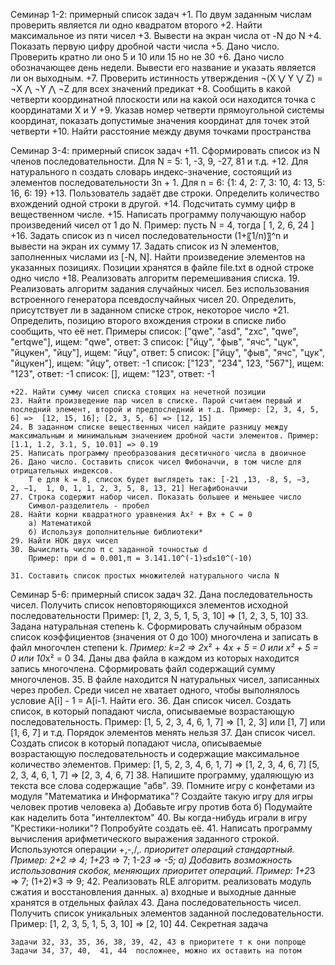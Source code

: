 Семинар 1-2: примерный список задач
	+1. По двум заданным числам проверить является ли одно квадратом второго 
	+2. Найти максимальное из пяти чисел
	+3. Вывести на экран числа от -N до N
	+4. Показать первую цифру дробной части числа
	+5. Дано число. Проверить кратно ли оно 5 и 10 или 15 но не 30
	+6. Дано число обозначающее день недели. Вывести его название и указать является ли он выходным.
	+7. Проверить истинность утверждения ¬(X ⋁ Y ⋁ Z) = ¬X ⋀ ¬Y ⋀ ¬Z для всех значений предикат
	+8. Сообщить в какой четверти координатной плоскости или на какой оси находится точка с координатами Х и У 
	+9. Указав номер четверти прямоугольной системы координат, показать допустимые значения координат для точек этой четверти
	+10. Найти расстояние между двумя точками пространства

Семинар 3-4: примерный список задач
	+11. Сформировать список из  N членов последовательности.
        Для N = 5: 1, -3, 9, -27, 81 и т.д.
	+12. Для натурального n создать словарь индекс-значение, состоящий из элементов последовательности 3n + 1.
        Для n = 6: {1: 4, 2: 7, 3: 10, 4: 13, 5: 16, 6: 19}
	+13. Пользователь задаёт две строки. Определить количество вхождений одной строки в другой.
	+14. Подсчитать сумму цифр в вещественном числе.
	+15. Написать программу получающую набор произведений чисел от 1 до N.
        Пример: пусть N = 4, тогда
        [ 1, 2, 6, 24 ]
	+16. Задать список из n чисел последовательности (1+〖1/n)〗^n и вывести на экран их сумму
	17. Задать список из N элементов, заполненных числами из [-N, N]. Найти произведение элементов на указанных позициях. Позиции хранятся в файле  file.txt в одной строке одно число
	+18. Реализовать алгоритм перемешивания списка. 
	19. Реализовать алгоритм задания случайных чисел. Без использования встроенного генератора псевдослучайных чисел
	20. Определить, присутствует ли в заданном списке строк, некоторое число 
	+21. Определить, позицию второго вхождения строки в списке либо сообщить, что её нет.
        Примеры
        список: ["qwe", "asd", "zxc", "qwe", "ertqwe"], ищем: "qwe", ответ: 3
        список: ["йцу", "фыв", "ячс", "цук", "йцукен", "йцу"], ищем: "йцу", ответ: 5
        список: ["йцу", "фыв", "ячс", "цук", "йцукен"], ищем: "йцу", ответ: -1
        список: ["123", "234", 123, "567"], ищем: "123", ответ: -1
        список: [], ищем: "123", ответ: -1

	+22. Найти сумму чисел списка стоящих на нечетной позиции
	23. Найти произведение пар чисел в списке. Парой считаем первый и последний элемент, второй и предпоследний и т.д. Пример: [2, 3, 4, 5, 6] =>  [12, 15, 16]; [2, 3, 5, 6] => [12, 15] 
	24. В заданном списке вещественных чисел найдите разницу между максимальным и минимальным значением дробной части элементов. Пример: [1.1, 1.2, 3.1, 5, 10.01] => 0.19
	25. Написать программу преобразования десятичного числа в двоичное
	26. Дано число. Составить список чисел Фибоначчи, в том числе для отрицательных индексов. 
        Т е для k = 8, список будет выглядеть так: [-21 ,13, -8, 5, −3,  2, −1,  1, 0, 1, 1, 2, 3, 5, 8, 13, 21] Негафибоначчи
	27. Строка содержит набор чисел. Показать большее и меньшее число
        Символ-разделитель - пробел
	28. Найти корни квадратного уравнения Ax² + Bx + C = 0
	    а) Математикой
	    б) Используя дополнительные библиотеки*
	29. Найти НОК двух чисел
	30. Вычислить число π c заданной точностью d
	    Пример: при d = 0.001,π = 3.141.10^(-1)≤d≤10^(-10)

	31. Составить список простых множителей натурального числа N

Семинар 5-6: примерный список задач
	32. Дана последовательность чисел. Получить список неповторяющихся элементов исходной последовательности
        Пример: [1, 2, 3, 5, 1, 5, 3, 10] => [1, 2, 3, 5, 10]
	33. Задана натуральная степень k. Сформировать случайным образом список коэффициентов (значения от 0 до 100) многочлена и записать в файл многочлен степени k. *Пример: k=2 => 2*x² + 4*x + 5 = 0 или x² + 5 = 0 или 10*x² = 0
	34. Даны два файла в каждом из которых находится запись многочлена. Сформировать файл содержащий сумму многочленов.
	35. В файле находится N натуральных чисел, записанных через пробел. Среди чисел не хватает одного, чтобы выполнялось условие A[i] - 1 = A[i-1.  Найти его.
	36. Дан список чисел. Создать список, в который попадают числа, описываемые возрастающую последовательность. Пример: [1, 5, 2, 3, 4, 6, 1, 7] => [1, 2, 3] или [1, 7] или [1, 6, 7] и т.д. Порядок элементов менять нельзя
	37. Дан список чисел. Создать список в который попадают числа, описываемые возрастающую последовательность и содержащие максимальное количество элементов. 
        Пример: [1, 5, 2, 3, 4, 6, 1, 7] => [1, 2, 3, 4, 6, 7]
                [5, 2, 3, 4, 6, 1, 7] => [2, 3, 4, 6, 7]
	38. Напишите программу, удаляющую из текста все слова содержащие "абв".
	39. Помните игру с конфетами из модуля "Математика и Информатика"? Создайте такую игру для игры человек против человека
	    а) Добавьте игру против бота
	    б) Подумайте как наделить бота "интеллектом" 
	40. Вы когда-нибудь играли в игру "Крестики-нолики"? Попробуйте создать её.
	41. Написать программу вычисления арифметического выражения заданного строкой. Используются операции +,-,/,*. приоритет операций стандартный.   Пример: 2+2 => 4; 1+2*3 => 7; 1-2*3 => -5; 
	    а) Добавить возможность использования скобок, меняющих приоритет операций. Пример: 1+2*3 => 7; (1+2)*3 => 9;
	42. Реализовать RLE алгоритм. реализовать модуль сжатия и восстановления данных.
	    а) входные и выходные данные хранятся в отдельных файлах
	43. Дана последовательность чисел. Получить список уникальных элементов заданной последовательности.
        Пример: [1, 2, 3, 5, 1, 5, 3, 10] => [2, 10]
	44. Секретная задача

    Задачи 32, 33, 35, 36, 38, 39, 42, 43 в приоритете т к они попроще
    Задачи 34, 37, 40,  41, 44  посложнее, можно их оставить на потом



